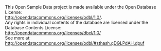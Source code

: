 This Open Sample Data project is made available under the Open Database License:  
http://opendatacommons.org/licenses/odbl/1.0/.  
Any rights in individual contents of the database are licensed under the Database Contents License:  
http://opendatacommons.org/licenses/dbcl/1.0/  
See more at: http://opendatacommons.org/licenses/odbl/#sthash.qDGLPdAH.dpuf
